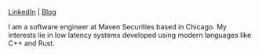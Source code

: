 [LinkedIn](https://linkedin.com/in/sarthaksehgal99) | [Blog](https://sartech.substack.com/)

I am a software engineer at Maven Securities based in Chicago. My interests lie in low latency systems developed using modern languages like C++ and Rust.
